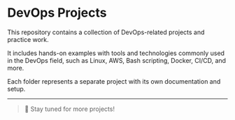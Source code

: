 # DevOps Projects

This repository contains a collection of DevOps-related projects and practice work.

It includes hands-on examples with tools and technologies commonly used in the DevOps field, such as Linux, AWS, Bash scripting, Docker, CI/CD, and more.

Each folder represents a separate project with its own documentation and setup.

---

> 🚀 Stay tuned for more projects!
